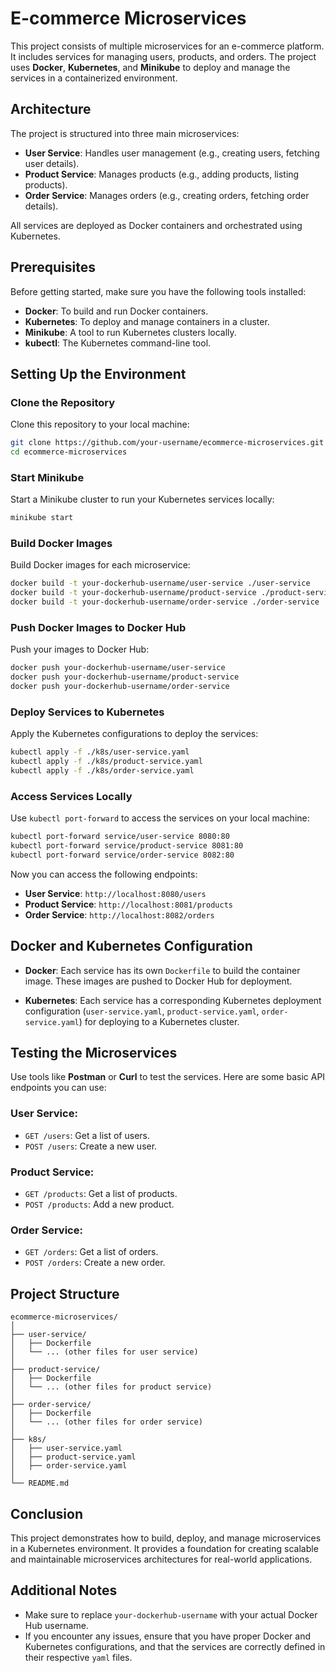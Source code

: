 
# E-commerce Microservices

This project consists of multiple microservices for an e-commerce platform. It includes services for managing users, products, and orders. The project uses **Docker**, **Kubernetes**, and **Minikube** to deploy and manage the services in a containerized environment.

## Architecture

The project is structured into three main microservices:

- **User Service**: Handles user management (e.g., creating users, fetching user details).
- **Product Service**: Manages products (e.g., adding products, listing products).
- **Order Service**: Manages orders (e.g., creating orders, fetching order details).

All services are deployed as Docker containers and orchestrated using Kubernetes.

## Prerequisites

Before getting started, make sure you have the following tools installed:

- **Docker**: To build and run Docker containers.
- **Kubernetes**: To deploy and manage containers in a cluster.
- **Minikube**: A tool to run Kubernetes clusters locally.
- **kubectl**: The Kubernetes command-line tool.

## Setting Up the Environment

### Clone the Repository

Clone this repository to your local machine:

```bash
git clone https://github.com/your-username/ecommerce-microservices.git
cd ecommerce-microservices
```

### Start Minikube

Start a Minikube cluster to run your Kubernetes services locally:

```bash
minikube start
```

### Build Docker Images

Build Docker images for each microservice:

```bash
docker build -t your-dockerhub-username/user-service ./user-service
docker build -t your-dockerhub-username/product-service ./product-service
docker build -t your-dockerhub-username/order-service ./order-service
```

### Push Docker Images to Docker Hub

Push your images to Docker Hub:

```bash
docker push your-dockerhub-username/user-service
docker push your-dockerhub-username/product-service
docker push your-dockerhub-username/order-service
```

### Deploy Services to Kubernetes

Apply the Kubernetes configurations to deploy the services:

```bash
kubectl apply -f ./k8s/user-service.yaml
kubectl apply -f ./k8s/product-service.yaml
kubectl apply -f ./k8s/order-service.yaml
```

### Access Services Locally

Use `kubectl port-forward` to access the services on your local machine:

```bash
kubectl port-forward service/user-service 8080:80
kubectl port-forward service/product-service 8081:80
kubectl port-forward service/order-service 8082:80
```

Now you can access the following endpoints:

- **User Service**: `http://localhost:8080/users`
- **Product Service**: `http://localhost:8081/products`
- **Order Service**: `http://localhost:8082/orders`

## Docker and Kubernetes Configuration

- **Docker**: Each service has its own `Dockerfile` to build the container image. These images are pushed to Docker Hub for deployment.

- **Kubernetes**: Each service has a corresponding Kubernetes deployment configuration (`user-service.yaml`, `product-service.yaml`, `order-service.yaml`) for deploying to a Kubernetes cluster.

## Testing the Microservices

Use tools like **Postman** or **Curl** to test the services. Here are some basic API endpoints you can use:

### User Service:

- `GET /users`: Get a list of users.
- `POST /users`: Create a new user.

### Product Service:

- `GET /products`: Get a list of products.
- `POST /products`: Add a new product.

### Order Service:

- `GET /orders`: Get a list of orders.
- `POST /orders`: Create a new order.

## Project Structure

```plaintext
ecommerce-microservices/
│
├── user-service/
│   ├── Dockerfile
│   └── ... (other files for user service)
│
├── product-service/
│   ├── Dockerfile
│   └── ... (other files for product service)
│
├── order-service/
│   ├── Dockerfile
│   └── ... (other files for order service)
│
├── k8s/
│   ├── user-service.yaml
│   ├── product-service.yaml
│   ├── order-service.yaml
│
└── README.md
```

## Conclusion

This project demonstrates how to build, deploy, and manage microservices in a Kubernetes environment. It provides a foundation for creating scalable and maintainable microservices architectures for real-world applications.

## Additional Notes

- Make sure to replace `your-dockerhub-username` with your actual Docker Hub username.
- If you encounter any issues, ensure that you have proper Docker and Kubernetes configurations, and that the services are correctly defined in their respective `yaml` files.
